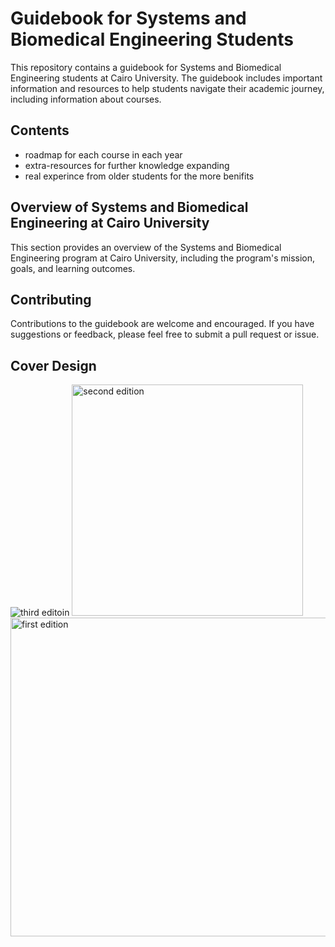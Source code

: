 # Guidebook for Systems and Biomedical Engineering Students
This repository contains a guidebook for Systems and Biomedical Engineering students at Cairo University. 
The guidebook includes important information and resources to help students navigate their academic journey, including information about courses.

## Contents
* roadmap for each course in each year
* extra-resources for further knowledge expanding
* real experince from older students for the more benifits

## Overview of Systems and Biomedical Engineering at Cairo University
This section provides an overview of the Systems and Biomedical Engineering program at Cairo University, including the program's mission, goals, and learning outcomes.

## Contributing
Contributions to the guidebook are welcome and encouraged. If you have suggestions or feedback, please feel free to submit a pull request or issue.

## Cover Design
![third editoin](https://i.ibb.co/d7cf1Ss/GB-V3-Mock.png)
<img src="https://i.ibb.co/MZyt75p/GB-V2.png" alt="second edition" width="370"/>
<img src="https://i.ibb.co/f06GdN0/GB-N1-0mockup.png" alt="first edition" width="510"/>

